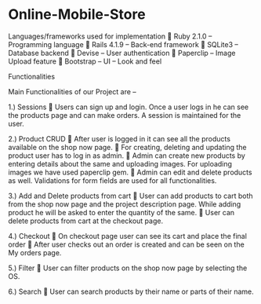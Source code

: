 # Online-Mobile-Store

Languages/frameworks used for implementation
 Ruby 2.1.0 – Programming language
 Rails 4.1.9 – Back-end framework
 SQLite3 – Database backend
 Devise – User authentication
 Paperclip – Image Upload feature
 Bootstrap – UI – Look and feel

Functionalities

Main Functionalities of our Project are –

1.) Sessions
 Users can sign up and login. Once a user logs in he can see the products page and can make orders. A session is maintained for the user.

2.) Product CRUD
 After user is logged in it can see all the products available on the shop now page.
 For creating, deleting and updating the product user has to log in as admin.
 Admin can create new products by entering details about the same and uploading images. For uploading images we have used paperclip gem.
 Admin can edit and delete products as well. Validations for form fields are used for all functionalities.

3.) Add and Delete products from cart
 User can add products to cart both from the shop now page and the project description page. While adding product he will be asked to enter the quantity of the same.
 User can delete products from cart at the checkout page.

4.) Checkout
 On checkout page user can see its cart and place the final order
 After user checks out an order is created and can be seen on the My orders page.

5.) Filter
 User can filter products on the shop now page by selecting the OS.

6.) Search
 User can search products by their name or parts of their name.
